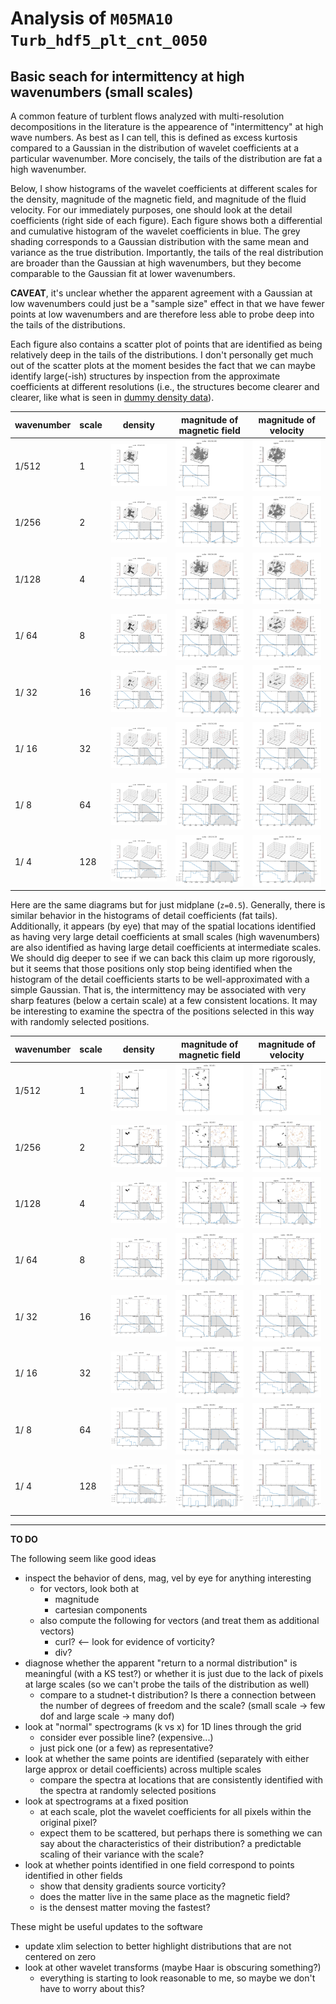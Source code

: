 # Analysis of `M05MA10 Turb_hdf5_plt_cnt_0050`

## Basic seach for intermittency at high wavenumbers (small scales)

A common feature of turblent flows analyzed with multi-resolution decompositions in the literature is the appearence of "intermittency" at high wave numbers.
As best as I can tell, this is defined as excess kurtosis compared to a Gaussian in the distribution of wavelet coefficients at a particular wavenumber.
More concisely, the tails of the distribution are fat a high wavenumber.

Below, I show histograms of the wavelet coefficients at different scales for the density, magnitude of the magnetic field, and magnitude of the fluid velocity.
For our immediately purposes, one should look at the detail coefficients (right side of each figure).
Each figure shows both a differential and cumulative histogram of the wavelet coefficients in blue.
The grey shading corresponds to a Gaussian distribution with the same mean and variance as the true distribution.
Importantly, the tails of the real distribution are broader than the Gaussian at high wavenumbers, but they become comparable to the Gaussian fit at lower wavenumbers.

**CAVEAT**, it's unclear whether the apparent agreement with a Gaussian at low wavenumbers could just be a "sample size" effect in that we have fewer points at low wavenumbers and are therefore less able to probe deep into the tails of the distributions.

Each figure also contains a scatter plot of points that are identified as being relatively deep in the tails of the distributions.
I don't personally get much out of the scatter plots at the moment besides the fact that we can maybe identify large(-ish) structures by inspection from the approximate coefficients at different resolutions (i.e., the structures become clearer and clearer, like what is seen in [dummy density data](summary-dummy.md)).

|wavenumber|scale|density|magnitude of magnetic field|magnitude of velocity|
|----------|-----|-------|---------------------------|---------------------|
|    1/512 |   1 |<img src="M05MA10/test-3d-scatter-001-001-001-dens_Turb_hdf5_plt_cnt_0050.png">|<img src="M05MA10/test-3d-scatter-001-001-001-mag_Turb_hdf5_plt_cnt_0050.png">|<img src="M05MA10/test-3d-scatter-001-001-001-vel_Turb_hdf5_plt_cnt_0050.png">|
|    1/256 |   2 |<img src="M05MA10/test-3d-scatter-002-002-002-dens_Turb_hdf5_plt_cnt_0050.png">|<img src="M05MA10/test-3d-scatter-002-002-002-mag_Turb_hdf5_plt_cnt_0050.png">|<img src="M05MA10/test-3d-scatter-002-002-002-vel_Turb_hdf5_plt_cnt_0050.png">|
|    1/128 |   4 |<img src="M05MA10/test-3d-scatter-004-004-004-dens_Turb_hdf5_plt_cnt_0050.png">|<img src="M05MA10/test-3d-scatter-004-004-004-mag_Turb_hdf5_plt_cnt_0050.png">|<img src="M05MA10/test-3d-scatter-004-004-004-vel_Turb_hdf5_plt_cnt_0050.png">|
|    1/ 64 |   8 |<img src="M05MA10/test-3d-scatter-008-008-008-dens_Turb_hdf5_plt_cnt_0050.png">|<img src="M05MA10/test-3d-scatter-008-008-008-mag_Turb_hdf5_plt_cnt_0050.png">|<img src="M05MA10/test-3d-scatter-008-008-008-vel_Turb_hdf5_plt_cnt_0050.png">|
|    1/ 32 |  16 |<img src="M05MA10/test-3d-scatter-016-016-016-dens_Turb_hdf5_plt_cnt_0050.png">|<img src="M05MA10/test-3d-scatter-016-016-016-mag_Turb_hdf5_plt_cnt_0050.png">|<img src="M05MA10/test-3d-scatter-016-016-016-vel_Turb_hdf5_plt_cnt_0050.png">|
|    1/ 16 |  32 |<img src="M05MA10/test-3d-scatter-032-032-032-dens_Turb_hdf5_plt_cnt_0050.png">|<img src="M05MA10/test-3d-scatter-032-032-032-mag_Turb_hdf5_plt_cnt_0050.png">|<img src="M05MA10/test-3d-scatter-032-032-032-vel_Turb_hdf5_plt_cnt_0050.png">|
|    1/  8 |  64 |<img src="M05MA10/test-3d-scatter-064-064-064-dens_Turb_hdf5_plt_cnt_0050.png">|<img src="M05MA10/test-3d-scatter-064-064-064-mag_Turb_hdf5_plt_cnt_0050.png">|<img src="M05MA10/test-3d-scatter-064-064-064-vel_Turb_hdf5_plt_cnt_0050.png">|
|    1/  4 | 128 |<img src="M05MA10/test-3d-scatter-128-128-128-dens_Turb_hdf5_plt_cnt_0050.png">|<img src="M05MA10/test-3d-scatter-128-128-128-mag_Turb_hdf5_plt_cnt_0050.png">|<img src="M05MA10/test-3d-scatter-128-128-128-vel_Turb_hdf5_plt_cnt_0050.png">|

Here are the same diagrams but for just midplane (`z=0.5`).
Generally, there is similar behavior in the histograms of detail coefficients (fat tails).
Additionally, it appears (by eye) that may of the spatial locations identified as having very large detail coefficients at small scales (high wavenumbers) are also identified as having large detail coefficients at intermediate scales.
We should dig deeper to see if we can back this claim up more rigorously, but it seems that those positions only stop being identified when the histogram of the detail coefficients starts to be well-approximated with a simple Gaussian.
That is, the intermittency may be associated with very sharp features (below a certain scale) at a few consistent locations.
It may be interesting to examine the spectra of the positions selected in this way with randomly selected positions.

|wavenumber|scale|density|magnitude of magnetic field|magnitude of velocity|
|----------|-----|-------|---------------------------|---------------------|
|    1/512 |   1 |<img src="M05MA10/test-2d-scatter-001-001-dens_Turb_hdf5_plt_cnt_0050.png">|<img src="M05MA10/test-2d-scatter-001-001-mag_Turb_hdf5_plt_cnt_0050.png">|<img src="M05MA10/test-2d-scatter-001-001-vel_Turb_hdf5_plt_cnt_0050.png">|
|    1/256 |   2 |<img src="M05MA10/test-2d-scatter-002-002-dens_Turb_hdf5_plt_cnt_0050.png">|<img src="M05MA10/test-2d-scatter-002-002-mag_Turb_hdf5_plt_cnt_0050.png">|<img src="M05MA10/test-2d-scatter-002-002-vel_Turb_hdf5_plt_cnt_0050.png">|
|    1/128 |   4 |<img src="M05MA10/test-2d-scatter-004-004-dens_Turb_hdf5_plt_cnt_0050.png">|<img src="M05MA10/test-2d-scatter-004-004-mag_Turb_hdf5_plt_cnt_0050.png">|<img src="M05MA10/test-2d-scatter-004-004-vel_Turb_hdf5_plt_cnt_0050.png">|
|    1/ 64 |   8 |<img src="M05MA10/test-2d-scatter-008-008-dens_Turb_hdf5_plt_cnt_0050.png">|<img src="M05MA10/test-2d-scatter-008-008-mag_Turb_hdf5_plt_cnt_0050.png">|<img src="M05MA10/test-2d-scatter-008-008-vel_Turb_hdf5_plt_cnt_0050.png">|
|    1/ 32 |  16 |<img src="M05MA10/test-2d-scatter-016-016-dens_Turb_hdf5_plt_cnt_0050.png">|<img src="M05MA10/test-2d-scatter-016-016-mag_Turb_hdf5_plt_cnt_0050.png">|<img src="M05MA10/test-2d-scatter-016-016-vel_Turb_hdf5_plt_cnt_0050.png">|
|    1/ 16 |  32 |<img src="M05MA10/test-2d-scatter-032-032-dens_Turb_hdf5_plt_cnt_0050.png">|<img src="M05MA10/test-2d-scatter-032-032-mag_Turb_hdf5_plt_cnt_0050.png">|<img src="M05MA10/test-2d-scatter-032-032-vel_Turb_hdf5_plt_cnt_0050.png">|
|    1/  8 |  64 |<img src="M05MA10/test-2d-scatter-064-064-dens_Turb_hdf5_plt_cnt_0050.png">|<img src="M05MA10/test-2d-scatter-064-064-mag_Turb_hdf5_plt_cnt_0050.png">|<img src="M05MA10/test-2d-scatter-064-064-vel_Turb_hdf5_plt_cnt_0050.png">|
|    1/  4 | 128 |<img src="M05MA10/test-2d-scatter-128-128-dens_Turb_hdf5_plt_cnt_0050.png">|<img src="M05MA10/test-2d-scatter-128-128-mag_Turb_hdf5_plt_cnt_0050.png">|<img src="M05MA10/test-2d-scatter-128-128-vel_Turb_hdf5_plt_cnt_0050.png">|

---

**TO DO**

The following seem like good ideas

  * inspect the behavior of dens, mag, vel by eye for anything interesting
    - for vectors, look both at
      * magnitude
      * cartesian components
    - also compute the following for vectors (and treat them as additional vectors)
      * curl? <-- look for evidence of vorticity?
      * div?
  * diagnose whether the apparent "return to a normal distribution" is meaningful (with a KS test?) or whether it is just due to the lack of pixels at large scales (so we can't probe the tails of the distribution as well)
    - compare to a studnet-t distribution? Is there a connection between the number of degrees of freedom and the scale? (small scale -> few dof and large scale -> many dof)
  * look at "normal" spectrograms (k vs x) for 1D lines through the grid
    - consider ever possible line? (expensive...)
    - just pick one (or a few) as representative?
  * look at whether the same points are identified (separately with either large approx or detail coefficients) across multiple scales
    - compare the spectra at locations that are consistently identified with the spectra at randomly selected positions
  * look at spectrograms at a fixed position
    - at each scale, plot the wavelet coefficients for all pixels within the original pixel?
    - expect them to be scattered, but perhaps there is something we can say about the characteristics of their distribution? a predictable scaling of their variance with the scale?
  * look at whether points identified in one field correspond to points identified in other fields
    - show that density gradients source vorticity?
    - does the matter live in the same place as the magnetic field?
    - is the densest matter moving the fastest?

These might be useful updates to the software

  * update xlim selection to better highlight distributions that are not centered on zero
  * look at other wavelet transforms (maybe Haar is obscuring something?)
    - everything is starting to look reasonable to me, so maybe we don't have to worry about this?

